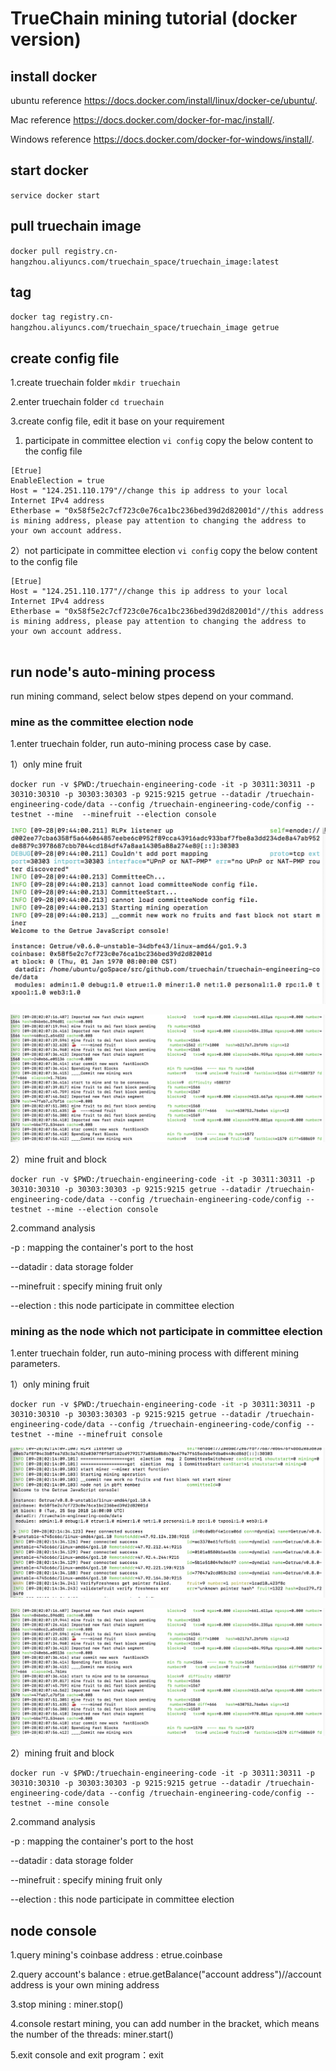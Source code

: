 # TrueChain mining tutorial (docker version)

## install docker

ubuntu reference https://docs.docker.com/install/linux/docker-ce/ubuntu/.

Mac reference https://docs.docker.com/docker-for-mac/install/.

Windows reference https://docs.docker.com/docker-for-windows/install/.

## start docker
`
service docker start
`
## pull truechain image
`
docker pull registry.cn-hangzhou.aliyuncs.com/truechain_space/truechain_image:latest
`
## tag
`
docker tag registry.cn-hangzhou.aliyuncs.com/truechain_space/truechain_image getrue
`
## create config file

1.create truechain folder
`
 mkdir truechain
`

2.enter truechain folder
`
 cd truechain
`

3.create config file, edit it base on your requirement 

 1) participate in committee election
`
vi config
`
 copy the below content to the config file

```
[Etrue]
EnableElection = true  
Host = "124.251.110.179"//change this ip address to your local Internet IPv4 address
Etherbase = "0x58f5e2c7cf723c0e76ca1bc236bed39d2d82001d"//this address is mining address, please pay attention to changing the address to your own account address.
```

2）not participate in committee election
`
 vi config
 `
 copy the below content to the config file

```
[Etrue]   
Host = "124.251.110.177"//change this ip address to your local Internet IPv4 address
Etherbase = "0x58f5e2c7cf723c0e76ca1bc236bed39d2d82001d"//this address is mining address, please pay attention to changing the address to your own account address.
  

```

## run node's auto-mining process
run mining command, select below stpes depend on your command.

### mine as the committee election node

1.enter truechain folder, run auto-mining process case by case.

1）only mine fruit

```
docker run -v $PWD:/truechain-engineering-code -it -p 30311:30311 -p 30310:30310 -p 30303:30303 -p 9215:9215 getrue --datadir /truechain-engineering-code/data --config /truechain-engineering-code/config --testnet --mine  --minefruit --election console
```
![](../images/truechain_mining_procedure_02.jpg)

![](../images/truechain_mining_procedure_01.jpg)


2）mine fruit and block

```
docker run -v $PWD:/truechain-engineering-code -it -p 30311:30311 -p 30310:30310 -p 30303:30303 -p 9215:9215 getrue --datadir /truechain-engineering-code/data --config /truechain-engineering-code/config --testnet --mine --election console
```
2.command analysis

-p : mapping the container's port to the host

--datadir : data storage folder

--minefruit : specify mining fruit only

--election : this node participate in committee election


### mining as the node which not participate in committee election

1.enter truechain folder, run auto-mining process with different mining parameters.

1）only mining fruit

```
docker run -v $PWD:/truechain-engineering-code -it -p 30311:30311 -p 30310:30310 -p 30303:30303 -p 9215:9215 getrue --datadir /truechain-engineering-code/data --config /truechain-engineering-code/config --testnet --mine --minefruit console
```
![](../images/truechain_mining_procedure_03.jpg)

![](../images/truechain_mining_procedure_01.jpg)


2）mining fruit and block

```
docker run -v $PWD:/truechain-engineering-code -it -p 30311:30311 -p 30310:30310 -p 30303:30303 -p 9215:9215 getrue --datadir /truechain-engineering-code/data --config /truechain-engineering-code/config --testnet --mine console
```

2.command analysis

-p : mapping the container's port to the host

--datadir : data storage folder

--minefruit : specify mining fruit only 

--election : this node participate in committee election


## node console

1.query mining's coinbase address : etrue.coinbase

2.query account's balance : etrue.getBalance("account address")//account address is your own mining address

3.stop mining : miner.stop()

4.console restart mining, you can add number in the bracket, which means the number of the threads: miner.start()

5.exit console and exit program：exit
